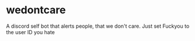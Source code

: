 # wedontcare
A discord self bot that alerts people, that we don't care. Just set Fuckyou to the user ID you hate
